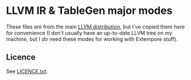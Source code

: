 # LLVM IR & TableGen major modes

These files are from the main [LLVM
distribution](https://github.com/llvm-mirror/llvm/tree/master/utils/emacs), but
I've copied them here for convenience (I don't usually have an up-to-date LLVM
tree on my machine, but I _do_ need these modes for working with Extempore
stuff).

## Licence

See [LICENCE.txt](./LICENCE.txt).
